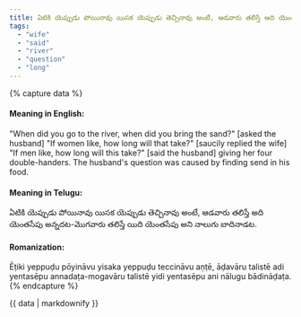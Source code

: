 ```yaml
---
title: ఏటికి యెప్పుడు పోయినావు యిసక యెప్పుడు తెచ్చినావు అంటే, ఆడవారు తలిస్తే అది యెంతసేపు అన్నదట-మొగవారు తలిస్తే యిది యెంతసేపు అని నాలుగు బాదినాడట.
tags:
  - "wife"
  - "said"
  - "river"
  - "question"
  - "long"
---
```


{% capture data %}
#### Meaning in English:
"When did you go to the river, when did you bring the sand?" [asked the husband] "If women like, how long will that take?" [saucily replied the wife] "If men like, how long will this take?" [said the husband] giving her four double-handers.
The husband's question was caused by finding send in his food.

#### Meaning in Telugu:
ఏటికి యెప్పుడు పోయినావు యిసక యెప్పుడు తెచ్చినావు అంటే, ఆడవారు తలిస్తే అది యెంతసేపు అన్నదట-మొగవారు తలిస్తే యిది యెంతసేపు అని నాలుగు బాదినాడట.

#### Romanization:
Ēṭiki yeppuḍu pōyināvu yisaka yeppuḍu teccināvu aṇṭē, āḍavāru talistē adi yentasēpu annadaṭa-mogavāru talistē yidi yentasēpu ani nālugu bādināḍaṭa.
{% endcapture %}

{{ data | markdownify }}

